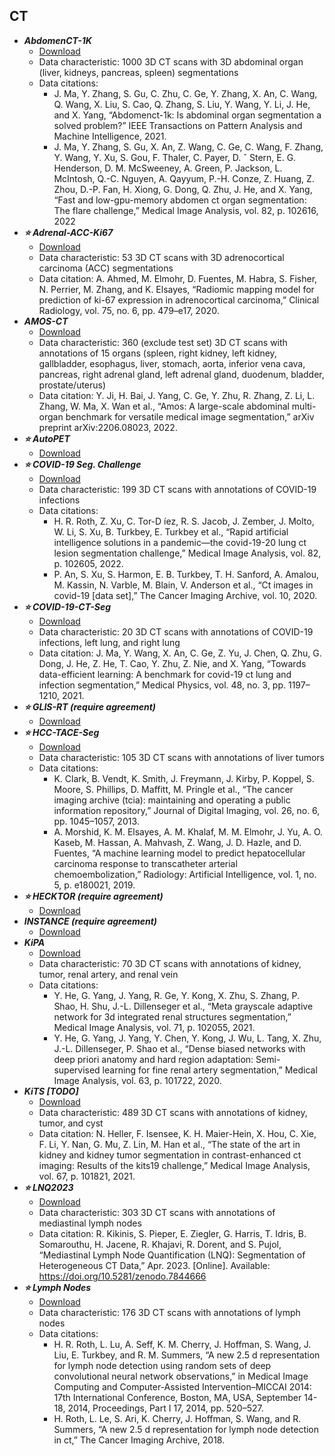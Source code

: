 ## CT
- ***AbdomenCT-1K***
    - [Download](https://forms.gle/dcqxBt4TeG8uTGvt7)
    - Data characteristic: 1000 3D CT scans with 3D abdominal organ (liver, kidneys, pancreas, spleen) segmentations
    - Data citations:
        - J. Ma, Y. Zhang, S. Gu, C. Zhu, C. Ge, Y. Zhang, X. An, C. Wang, Q. Wang, X. Liu, S. Cao, Q. Zhang, S. Liu, Y. Wang, Y. Li, J. He, and X. Yang, “Abdomenct-1k: Is abdominal organ segmentation a solved problem?” IEEE Transactions on Pattern Analysis and Machine Intelligence, 2021.
        - J. Ma, Y. Zhang, S. Gu, X. An, Z. Wang, C. Ge, C. Wang, F. Zhang, Y. Wang, Y. Xu, S. Gou, F. Thaler, C. Payer, D. ˇ Stern, E. G. Henderson, D. M. McSweeney, A. Green, P. Jackson, L. McIntosh, Q.-C. Nguyen, A. Qayyum, P.-H. Conze, Z. Huang, Z. Zhou, D.-P. Fan, H. Xiong, G. Dong, Q. Zhu, J. He, and X. Yang, “Fast and low-gpu-memory abdomen ct organ segmentation: The flare challenge,” Medical Image Analysis, vol. 82, p. 102616, 2022
- ***⭐️ Adrenal-ACC-Ki67***
    - [Download](https://doi.org/10.7937/1FPG-VM46)
    - Data characteristic: 53 3D CT scans with 3D adrenocortical carcinoma (ACC) segmentations
    - Data citation: A. Ahmed, M. Elmohr, D. Fuentes, M. Habra, S. Fisher, N. Perrier, M. Zhang, and K. Elsayes, “Radiomic mapping model for prediction of ki-67 expression in adrenocortical carcinoma,” Clinical Radiology, vol. 75, no. 6, pp. 479–e17, 2020. 
- ***AMOS-CT***
    - [Download](https://amos22.grand-challenge.org/)
    - Data characteristic: 360 (exclude test set) 3D CT scans with annotations of 15 organs (spleen, right kidney, left kidney, gallbladder, esophagus, liver, stomach, aorta, inferior vena cava, pancreas, right adrenal gland, left adrenal gland, duodenum, bladder, prostate/uterus)
    - Data citation: Y. Ji, H. Bai, J. Yang, C. Ge, Y. Zhu, R. Zhang, Z. Li, L. Zhang, W. Ma, X. Wan et al., “Amos: A large-scale abdominal multi-organ benchmark for versatile medical image segmentation,” arXiv preprint arXiv:2206.08023, 2022.
- ***⭐️ AutoPET***
    - [Download](https://www.cancerimagingarchive.net/collection/fdg-pet-ct-lesions/)
- ***⭐️ COVID-19 Seg. Challenge***
    - [Download](https://covid-segmentation.grand-challenge.org/Download/)
    - Data characteristic: 199 3D CT scans with annotations of COVID-19 infections
    - Data citations:
        - H. R. Roth, Z. Xu, C. Tor-D ́ıez, R. S. Jacob, J. Zember, J. Molto, W. Li, S. Xu, B. Turkbey, E. Turkbey et al., “Rapid artificial intelligence solutions in a pandemic—the covid-19-20 lung ct lesion segmentation challenge,” Medical Image Analysis, vol. 82, p. 102605, 2022. 
        - P. An, S. Xu, S. Harmon, E. B. Turkbey, T. H. Sanford, A. Amalou, M. Kassin, N. Varble, M. Blain, V. Anderson et al., “Ct images in covid-19 [data set],” The Cancer Imaging Archive, vol. 10, 2020. 
- ***⭐️ COVID-19-CT-Seg***
    - [Download](https://github.com/JunMa11/COVID-19-CT-Seg-Benchmark)
    - Data characteristic: 20 3D CT scans with annotations of COVID-19 infections, left lung, and right lung
    - Data citation: J. Ma, Y. Wang, X. An, C. Ge, Z. Yu, J. Chen, Q. Zhu, G. Dong, J. He, Z. He, T. Cao, Y. Zhu, Z. Nie, and X. Yang, “Towards data-efficient learning: A benchmark for covid-19 ct lung and infection segmentation,” Medical Physics, vol. 48, no. 3, pp. 1197–1210, 2021.
- ***⭐️ GLIS-RT (require agreement)***
    - [Download](https://www.cancerimagingarchive.net/collection/glis-rt/)
- ***⭐️ HCC-TACE-Seg***
    - [Download](https://doi.org/10.7937/TCIA.5FNA-0924)
    - Data characteristic: 105 3D CT scans with annotations of liver tumors
    - Data citations:
        - K. Clark, B. Vendt, K. Smith, J. Freymann, J. Kirby, P. Koppel, S. Moore, S. Phillips, D. Maffitt, M. Pringle et al., “The cancer imaging archive (tcia): maintaining and operating a public information repository,” Journal of Digital Imaging, vol. 26, no. 6, pp. 1045–1057, 2013.
        - A. Morshid, K. M. Elsayes, A. M. Khalaf, M. M. Elmohr, J. Yu, A. O. Kaseb, M. Hassan, A. Mahvash, Z. Wang, J. D. Hazle, and D. Fuentes, “A machine learning model to predict hepatocellular carcinoma response to transcatheter arterial chemoembolization,” Radiology: Artificial Intelligence, vol. 1, no. 5, p. e180021, 2019.
- ***⭐️ HECKTOR (require agreement)***
    - [Download](https://hecktor.grand-challenge.org/Overview/)
- ***INSTANCE (require agreement)***
    - [Download](https://instance.grand-challenge.org/)
- ***KiPA***
    - [Download](https://kipa22.grand-challenge.org/)
    - Data characteristic: 70 3D CT scans with annotations of kidney, tumor, renal artery, and renal vein
    - Data citations:
        - Y. He, G. Yang, J. Yang, R. Ge, Y. Kong, X. Zhu, S. Zhang, P. Shao, H. Shu, J.-L. Dillenseger et al., “Meta grayscale adaptive network for 3d integrated renal structures segmentation,” Medical Image Analysis, vol. 71, p. 102055, 2021. 
        - Y. He, G. Yang, J. Yang, Y. Chen, Y. Kong, J. Wu, L. Tang, X. Zhu, J.-L. Dillenseger, P. Shao et al., “Dense biased networks with deep priori anatomy and hard region adaptation: Semi-supervised learning for fine renal artery segmentation,” Medical Image Analysis, vol. 63, p. 101722, 2020.
- ***KiTS [TODO]***
    - [Download](https://kits-challenge.org/kits23/)
    - Data characteristic: 489 3D CT scans with annotations of kidney, tumor, and cyst
    - Data citation: N. Heller, F. Isensee, K. H. Maier-Hein, X. Hou, C. Xie, F. Li, Y. Nan, G. Mu, Z. Lin, M. Han et al., “The state of the art in kidney and kidney tumor segmentation in contrast-enhanced ct imaging: Results of the kits19 challenge,” Medical Image Analysis, vol. 67, p. 101821, 2021.
- ***⭐️ LNQ2023***
    - [Download](https://lnq2023.grand-challenge.org/lnq2023/)
    - Data characteristic: 303 3D CT scans with annotations of mediastinal lymph nodes
    - Data citation: R. Kikinis, S. Pieper, E. Ziegler, G. Harris, T. Idris, B. Somarouthu, H. Jacene, R. Khajavi, R. Dorent, and S. Pujol, “Mediastinal Lymph Node Quantification (LNQ): Segmentation of Heterogeneous CT Data,” Apr. 2023. [Online]. Available: https://doi.org/10.5281/zenodo.7844666
- ***⭐️ Lymph Nodes***
    - [Download](https://doi.org/10.7937/K9/TCIA.2015.AQIIDCNM)
    - Data characteristic: 176 3D CT scans with annotations of lymph nodes
    - Data citations:
        - H. R. Roth, L. Lu, A. Seff, K. M. Cherry, J. Hoffman, S. Wang, J. Liu, E. Turkbey, and R. M. Summers, “A new 2.5 d representation for lymph node detection using random sets of deep convolutional neural network observations,” in Medical Image Computing and Computer-Assisted Intervention–MICCAI 2014: 17th International Conference, Boston, MA, USA, September 14-18, 2014, Proceedings, Part I 17, 2014, pp. 520–527. 
        - H. Roth, L. Le, S. Ari, K. Cherry, J. Hoffman, S. Wang, and R. Summers, “A new 2.5 d representation for lymph node detection in ct,” The Cancer Imaging Archive, 2018.